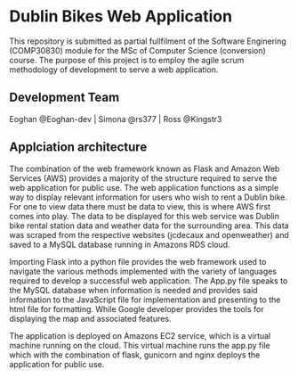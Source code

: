 # Dublin Bikes Web Application

This repository is submitted as partial fullfilment of the Software Enginering (COMP30830) module for the MSc of Computer Science (conversion) course. The purpose of this project is to employ the agile scrum methodology of development to serve a web application. 

## Development Team

Eoghan @Eoghan-dev | Simona @rs377 | Ross @Kingstr3

## Applciation architecture
The combination of the web framework known as Flask and Amazon Web Services (AWS) provides a majority of the structure required to serve the web application for public use. The web application functions as a simple way to display relevant information for users who wish to rent a Dublin bike. For one to view data there must be data to view, this is where AWS first comes into play. The data to be displayed for this web service was Dublin bike rental station data and weather data for the surrounding area. This data was scraped from the respective websites (jcdecaux and openweather) and saved to a MySQL database running in Amazons RDS cloud.

Importing Flask into a python file provides the web framework used to navigate the various methods implemented with the variety of languages required to develop a successful web application. The App.py file speaks to the MySQL database when information is needed and provides said information to the JavaScript file for implementation and presenting to the html file for formatting. While Google developer provides the tools for displaying the map and associated features.

The application is deployed on Amazons EC2 service, which is a virtual machine running on the cloud. This virtual machine runs the app.py file which with the combination of flask, gunicorn and nginx deploys the application for public use.
